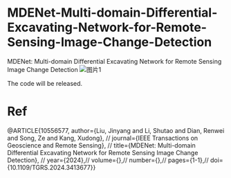 # MDENet-Multi-domain-Differential-Excavating-Network-for-Remote-Sensing-Image-Change-Detection
MDENet: Multi-domain Differential Excavating Network for Remote Sensing Image Change Detection
![图片1](https://github.com/1318133/MDENet-Multi-domain-Differential-Excavating-Network-for-Remote-Sensing-Image-Change-Detection/assets/144504927/98872c2e-a820-4431-82e9-06d21f52f022)


The code will be released.

# Ref
@ARTICLE{10556577,
  author={Liu, Jinyang and Li, Shutao and Dian, Renwei and Song, Ze and Kang, Xudong}, //
  journal={IEEE Transactions on Geoscience and Remote Sensing}, //
  title={MDENet: Multi-domain Differential Excavating Network for Remote Sensing Image Change Detection}, //
  year={2024},//
  volume={},//
  number={},//
  pages={1-1},//
  doi={10.1109/TGRS.2024.3413677}}
